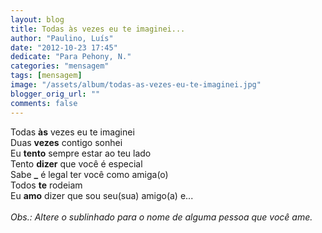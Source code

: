 ```yaml
---
layout: blog
title: Todas às vezes eu te imaginei...
author: "Paulino, Luís"
date: "2012-10-23 17:45"
dedicate: "Para Pehony, N."
categories: "mensagem"
tags: [mensagem]
image: "/assets/album/todas-as-vezes-eu-te-imaginei.jpg"
blogger_orig_url: ""
comments: false
---
```


Todas **às** vezes eu te imaginei\
Duas **vezes** contigo sonhei\
Eu **tento** sempre estar ao teu lado\
Tento **dizer** que você é especial\
Sabe ****\_**** é legal ter você como amiga(o)\
Todos **te** rodeiam\
Eu **amo** dizer que sou seu(sua) amigo(a) e...\
\
_Obs.: Altere o sublinhado para o nome de alguma pessoa que você ame._
